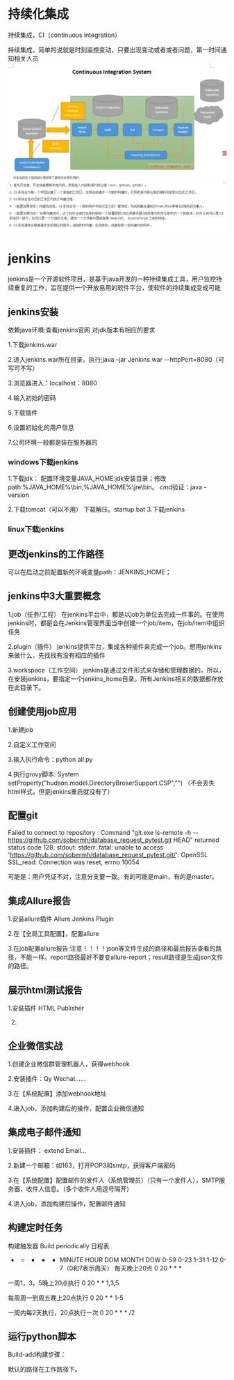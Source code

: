 # 持续化集成
持续集成，CI（continuous integration）

持续集成，简单的说就是时刻监控变动，只要出现变动或者或者问题，第一时间通知相关人员
![](./assets/1657097009372.jpg)
![](./assets/1657097048826.jpg)







# jenkins
jenkins是一个开源软件项目，是基于java开发的一种持续集成工具，用户监控持续重复的工作，旨在提供一个开放易用的软件平台，使软件的持续集成变成可能
## jenkins安装
依赖java环境:查看jenkins官网 对jdk版本有相应的要求

1.下载jenkins.war

2.进入jenkins.war所在目录，执行;java –jar Jenkins.war --httpPort=8080（可写可不写）

3.浏览器进入：localhost：8080

4.输入初始的密码

5.下载插件

6.设置初始化的用户信息

7.公司环境一般都是装在服务器的
### windows下载jenkins
1.下载jdk：
配置环境变量JAVA_HOME:jdk安装目录；修改path:%JAVA_HOME%\bin,%JAVA_HOME%\jre\bin。
cmd验证：java -version

2.下载tomcat（可以不用）
下载解压。startup.bat
3.下载jenkins
### linux下载jenkins

## 更改jenkins的工作路径
可以在启动之前配置新的环境变量path：JENKINS_HOME；


## jenkins中3大重要概念
1.job（任务/工程）
在jenkins平台中，都是以job为单位去完成一件事的。在使用jenkins时，都是会在Jenkins管理界面当中创建一个job/item，在job/item中组织任务

2.plugin（插件）
jenkins提供平台，集成各种插件来完成一个job。想用jenkins来做什么，先找找有没有相应的插件

3.workspace（工作空间）
jenkins是通过文件形式来存储和管理数据的。所以，在安装jenkins，要指定一个jenkins_home目录。所有Jenkins相关的数据都存放在此目录下。

## 创建使用job应用
1.新建job

2.自定义工作空间

3.输入执行命令：python all.py

4.执行grovy脚本: System setProperty("hudson.model.DirectoryBroserSupport.CSP","")
（不会丢失html样式，但是jenkins重启就没有了）


## 配置git

Failed to connect to repository : Command "git.exe ls-remote -h -- https://github.com/sobermh/database_request_pytest.git HEAD" returned status code 128:
stdout:
stderr: fatal: unable to access 'https://github.com/sobermh/database_request_pytest.git/': OpenSSL SSL_read: Connection was reset, errno 10054

可能是：用户凭证不对，注意分支要一致。有的可能是main，有的是master。
## 集成Allure报告
1.安装allure插件 Allure Jenkins Plugin

2.在【全局工具配置】，配置allure

3.在job配置allure报告:注意！！！！json等文件生成的路径和最后报告查看的路径，不能一样。report路径最好不要变allure-report；result路径是生成json文件的路径。

## 展示html测试报告
1.安装插件  HTML Publisher

2.

## 企业微信实战
1.创建企业微信群管理机器人，获得webhook

2.安装插件：Qy Wechat......

3.在【系统配置】添加webhook地址

4.进入job，添加构建后的操作，配置企业微信通知


## 集成电子邮件通知
1.安装插件： extend Email...

2.新建一个邮箱：如163，打开POP3和smtp，获得客户端密码

3.在【系统配置】配置邮件的发件人（系统管理员）（只有一个发件人），SMTP服务器，收件人信息。（多个收件人用逗号隔开）

4.进入job，添加构建后操作，配置邮件通知

## 构建定时任务
构建触发器
Build periodically
日程表
* * * * * MINUTE HOUR DOM MONTH DOW
          0-59   0-23 1-31 1-12  0-7（0和7表示周天）
每天晚上20点
0 20 * * *

一周1，3，5晚上20点执行
0 20 * * 1,3,5

每周周一到周五晚上20点执行
0 20 * * 1-5

一周内每2天执行，20点执行一次
0 20 * * * /2


## 运行python脚本
Build-add构建步骤：

默认的路径在工作路径下。

